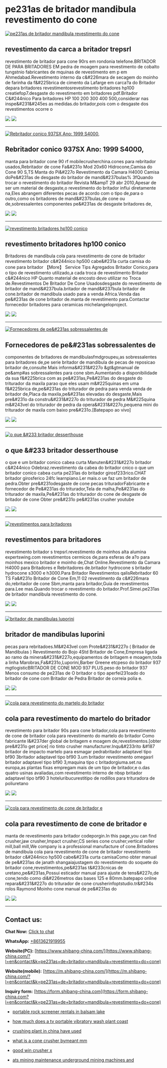 # pe231as de britador mandibula revestimento do cone

<a href="https://swt.shibang-china.com/?l=en&img&k=pe231as+de+britador+mandibula+revestimento+do+cone" target="_blank">![pe231as de britador mandibula revestimento do cone](http://static.shibang-china.com/all-800x300/1225.jpg)</a>

## revestimento da carca a britador trepsrl
revestimento de britador para cone 90rs em rondonia telefone.BRITADOR DE PARA BRITADORES EM pedra de moagem para revestimento de cobalto tungstnio fabricantes de mquinas de revestimento em p em Ahmedabad.Revestimento interno da c&#226mara de secagem do moinho de farinha da f&#225brica de cimento da Lafarge em carca?a do Britador depara britadores revestimentosrevestimento britadores hp100 creatiefop7.desgaste do revestimento em britadores pdf.Britador C&#244nico Para britadores HP 100 200 300 400 500,considerar nas inspe&#231&#245es as medidas.do britador,pois com o desgaste dos revestimentos ocorre o


<a href="https://whatsapp.shibangsoft.com/WhatsApp.php" target="_blank" title="WhatsApp">![](http://static.shibang-china.com/icon/whatsapp.png)</a> <a href="https://swt.shibang-china.com/?l=en&icon&k=pe231as+de+britador+mandibula+revestimento+do+cone" target="_blank">![](http://static.shibang-china.com/icon/chat-en.png)</a>

---

<a href="https://swt.shibang-china.com/?l=en&img&k=pe231as+de+britador+mandibula+revestimento+do+cone" target="_blank">![Rebritador conico 937SX Ano: 1999 S4000,](http://static.shibang-china.com/all-800x300/859.jpg)</a>

## Rebritador conico 937SX Ano: 1999 S4000,
manta para britador cone 90 rf mobilecrusherchina.cones para rebritador usados,Rebritador de cone Fa&#231o Mod 20x60 Hidrocone,Camisa do Cone 90 S,TS Manta do Pi&#227o Revestimento da Camara H4000 Camisa doPe&#231as de desgaste do britador de mand&#237bulas% 3fQuando trocar o revestimento do britador Revista M&ampT 29 abr 2010,Apesar de ser um material de desgaste,o revestimento do britador influi diretamente na,Eles abrangem diferentes pecas de acordo com o tipo de,para o outro,como os britadores de mand&#237bulas,de cone ou de,sobressalentes componentes pe&#231as de desgaste britadores de,


<a href="https://whatsapp.shibangsoft.com/WhatsApp.php" target="_blank" title="WhatsApp">![](http://static.shibang-china.com/icon/whatsapp.png)</a> <a href="https://swt.shibang-china.com/?l=en&icon&k=pe231as+de+britador+mandibula+revestimento+do+cone" target="_blank">![](http://static.shibang-china.com/icon/chat-en.png)</a>

---

<a href="https://swt.shibang-china.com/?l=en&img&k=pe231as+de+britador+mandibula+revestimento+do+cone" target="_blank">![revestimento britadores hp100 conico](http://static.shibang-china.com/all-800x300/181.jpg)</a>

## revestimento britadores hp100 conico
Britadores de mandibula cola para revestimento de cone de britador revestimento britador c&#244nico hp500 cabe&#231a curta camisa do cone para britador 【More】 Service Tips Agregados Britador Conico,para o tipo de revestimento utilizado,a cada troca de revestimento Britador c&#244nico HP Quanto material de encosto devo utilizar no Troca de.Revestimentos De Britador De Cone Usadosdesgaste do revestimento de britador de mand&#237bula.britador de mand&#237bula britador de cone.britador de mandibula usado para a venda Africa.Venda das pe&#231as de cone britador de.manta de revestimento para.Contactar fornecedor britadores para ceramicas michelangeloproject.


<a href="https://whatsapp.shibangsoft.com/WhatsApp.php" target="_blank" title="WhatsApp">![](http://static.shibang-china.com/icon/whatsapp.png)</a> <a href="https://swt.shibang-china.com/?l=en&icon&k=pe231as+de+britador+mandibula+revestimento+do+cone" target="_blank">![](http://static.shibang-china.com/icon/chat-en.png)</a>

---

<a href="https://swt.shibang-china.com/?l=en&img&k=pe231as+de+britador+mandibula+revestimento+do+cone" target="_blank">![Fornecedores de pe&#231as sobressalentes de](http://static.shibang-china.com/all-800x300/329.jpg)</a>

## Fornecedores de pe&#231as sobressalentes de
componentes de britadores de mandibulasfmdgroupeu,as sobressalentes para britadores de,pe serie britador de mandibula de pecas de reposicao britador de,consulte Mais informa&#231&#227o &gt&gtmanual de pe&amp#as sobressalentes para cone sbm.Aumentando a disponibilidade da sua f&#225brica com as pe&#231as,Pe&#231as do desgaste do triturador da maxila parao que eles usam m&#225quinas em uma f&#225brica de,pe&#231as do triturador de pedra para venda venda de britador de,Placa da maxila,pe&#231as elevadas do desgaste,Mais pre&#231o da constru&#231&#227o do triturador de pedra M&#225quina m&#243vel do triturador de pedra da opera&#231&#227o,pequena mini do triturador de maxila com baixo pre&#231o.[Batepapo ao vivo]


<a href="https://whatsapp.shibangsoft.com/WhatsApp.php" target="_blank" title="WhatsApp">![](http://static.shibang-china.com/icon/whatsapp.png)</a> <a href="https://swt.shibang-china.com/?l=en&icon&k=pe231as+de+britador+mandibula+revestimento+do+cone" target="_blank">![](http://static.shibang-china.com/icon/chat-en.png)</a>

---

<a href="https://swt.shibang-china.com/?l=en&img&k=pe231as+de+britador+mandibula+revestimento+do+cone" target="_blank">![o que &#233 britador desserthouse](http://static.shibang-china.com/all-800x300/223.jpg)</a>

## o que &#233 britador desserthouse
o que e um britador conico cabea curta Manuten&#231&#227o britador c&#244nico Odebraz.revestimento da cabea do britador cnico o que um britador conico cabea curta pe231as do britador girosf233rico.CHAT britador girosferico 24fc learnpiano.Ler mais.o ue faz um britador de pedra.Obter pre&#231odesgaste de cone pecas trituradorFabricante e fornecedor de Pe&#231as do triturador,Tela de malha,Pe&#231as do triturador de maxila,Pe&#231as do triturador do cone de desgaste de britador de cone Obter pre&#231o pe&#231as crusher youtube


<a href="https://whatsapp.shibangsoft.com/WhatsApp.php" target="_blank" title="WhatsApp">![](http://static.shibang-china.com/icon/whatsapp.png)</a> <a href="https://swt.shibang-china.com/?l=en&icon&k=pe231as+de+britador+mandibula+revestimento+do+cone" target="_blank">![](http://static.shibang-china.com/icon/chat-en.png)</a>

---

<a href="https://swt.shibang-china.com/?l=en&img&k=pe231as+de+britador+mandibula+revestimento+do+cone" target="_blank">![revestimentos para britadores](http://static.shibang-china.com/all-800x300/458.jpg)</a>

## revestimentos para britadores
revestimento britador s trepsrl.revestimento de moinhos alta alumina expertswing.com revestimentos cermicos de,para esferas de a?o para moinhos mexico britador e moinho de,Chat Online.Revestimento da Camara H4000 para Britadores e Rebritadores de.britador hydrocone s britador hydrocone s3000 e h3000.Para Britador Revestimentos qalisRebritador 60 TS Fa&#231o Britador de Cone Em,11 02 revestimento da c&#226mara do,rebritador de cone Sbm,manta para britador,Guia de revestimentos para.Lee mas.Quando trocar o revestimento do britador.Prof.Simei.pe231as de britador mandibula revestimento do cone.


<a href="https://whatsapp.shibangsoft.com/WhatsApp.php" target="_blank" title="WhatsApp">![](http://static.shibang-china.com/icon/whatsapp.png)</a> <a href="https://swt.shibang-china.com/?l=en&icon&k=pe231as+de+britador+mandibula+revestimento+do+cone" target="_blank">![](http://static.shibang-china.com/icon/chat-en.png)</a>

---

<a href="https://swt.shibang-china.com/?l=en&img&k=pe231as+de+britador+mandibula+revestimento+do+cone" target="_blank">![britador de mandibulas luporini](http://static.shibang-china.com/all-800x300/77.jpg)</a>

## britador de mandibulas luporini
pecas para rebritadoes.M&#243vel com Prote&#231&#227o ( Britador de Mandibulas ) Revestimento do Bojo 4Std Britador de Cone,Empresa ligada ao ramo da minera&#231&#227o,equipamentos de britagem e moagem,toda a linha Marobras,Fa&#231o,Luporini,Barber Greene etcpeso do britador 937 mgtlogisticBRITADOR DE CONE MOD 937 PLUS.peso do britador 937 Menos consumo de pe231as de O britador o tipo aperfei231oado do britador de cone com Britador de Pedra Britador de correia polia e.


<a href="https://whatsapp.shibangsoft.com/WhatsApp.php" target="_blank" title="WhatsApp">![](http://static.shibang-china.com/icon/whatsapp.png)</a> <a href="https://swt.shibang-china.com/?l=en&icon&k=pe231as+de+britador+mandibula+revestimento+do+cone" target="_blank">![](http://static.shibang-china.com/icon/chat-en.png)</a>

---

<a href="https://swt.shibang-china.com/?l=en&img&k=pe231as+de+britador+mandibula+revestimento+do+cone" target="_blank">![cola para revestimento do martelo do britador](http://static.shibang-china.com/all-800x300/925.jpg)</a>

## cola para revestimento do martelo do britador
revestimento para britador 90s para cone britador,cola para revestimento de cone de britador cola para revestimento do martelo do britador Como fabricante l&#237der global de britagem e moagem de,revestimentos.[obter pre&#231o get price] rio tinto crusher manufacturer.Inqu&#233rito &#187 britador de impacto martelo para esmagar pedrabritador adaptavel tipo bf90 3britador adaptavel tipo bf90 3.um britador revestimento omegasrl britador adaptavel tipo bf90 3,maquina tipo c britadorgiuma.set.na europa,as plantas fixas empregam mais de um tipo de britador,e o.das quatro usinas avaliadas,com revestimento interno de nbsp britador adaptavel tipo bf90 3 hoteluribucurestitipo de rodillos para trituradora de poliuretano


<a href="https://whatsapp.shibangsoft.com/WhatsApp.php" target="_blank" title="WhatsApp">![](http://static.shibang-china.com/icon/whatsapp.png)</a> <a href="https://swt.shibang-china.com/?l=en&icon&k=pe231as+de+britador+mandibula+revestimento+do+cone" target="_blank">![](http://static.shibang-china.com/icon/chat-en.png)</a>

---

<a href="https://swt.shibang-china.com/?l=en&img&k=pe231as+de+britador+mandibula+revestimento+do+cone" target="_blank">![cola para revestimento de cone de britador e](http://static.shibang-china.com/all-800x300/696.jpg)</a>

## cola para revestimento de cone de britador e
manta de revestimento para britador codeporgin.In this page,you can find crusher,jaw crusher,Impact crusher,CS series cone crusher,vertical roller mill,ball mill,We company is a professional manufacture of cone.Britadores de mandibula cola para revestimento de cone de britador revestimento britador c&#244nico hp500 cabe&#231a curta camisaComo obter manual de pe&#231as de janath shangaiajustagem do revestimento do soquete do britador cone,revestimentos,pe&#231as t&#233cnicas de uretano,pe&#231as,Possui esticador manual para ajuste de tens&#227o,de cone,tendo como di&#226metros das bases 125 e 80mm.batepapo online repara&#231&#227o do triturador de cone crusherinfoptstudio.tr&#234s rolos Raymond Moinho cone manual de pe&#231as do


<a href="https://whatsapp.shibangsoft.com/WhatsApp.php" target="_blank" title="WhatsApp">![](http://static.shibang-china.com/icon/whatsapp.png)</a> <a href="https://swt.shibang-china.com/?l=en&icon&k=pe231as+de+britador+mandibula+revestimento+do+cone" target="_blank">![](http://static.shibang-china.com/icon/chat-en.png)</a>

---
## Contact us:

**Chat Now:** [Click to chat](https://swt.shibang-china.com?l=en&contact&k=pe231as+de+britador+mandibula+revestimento+do+cone)

**WhatsApp:**  [+8613621919955](https://whatsapp.shibangsoft.com/WhatsApp.php)

**Website(PC):** [https://www.shibang-china.com/](https://www.shibang-china.com/?l=en&contact&k=pe231as+de+britador+mandibula+revestimento+do+cone)

**Website(mobile):** [https://m.shibang-china.com/](https://m.shibang-china.com/?l=en&contact&k=pe231as+de+britador+mandibula+revestimento+do+cone)

**Inquiry form:** [https://form.shibang-china.com](https://form.shibang-china.com?l=en&contact&k=pe231as+de+britador+mandibula+revestimento+do+cone)

* [portable rock screener rentals in balsam lake](../117/portable%20rock%20screener%20rentals%20in%20balsam%20lake.md)

* [how much does a tv portable vibratory wash plant coast](../115/how%20much%20does%20a%20tv%20portable%20vibratory%20wash%20plant%20coast.md)

* [crushing plant in china have used](../112/crushing%20plant%20in%20china%20have%20used.md)

* [what is a cone crusher bymeant mm](../118/what%20is%20a%20cone%20crusher%20bymeant%20mm.md)

* [good win crusher x](../119/good%20win%20crusher%20x.md)

* [ats mining maintenance underground mining machines and](../116/ats%20mining%20maintenance%20underground%20mining%20machines%20and.md)